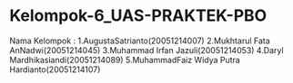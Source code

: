 # Kelompok-6_UAS-PRAKTEK-PBO
Nama Kelompok :
1.AugustaSatrianto(20051214007)
2.Mukhtarul Fata AnNadwi(20051214045)
3.Muhammad Irfan Jazuli(20051214053)
4.Daryl Mardhikasiandi(20051214089)
5.MuhammadFaiz Widya Putra Hardianto(20051214107)
